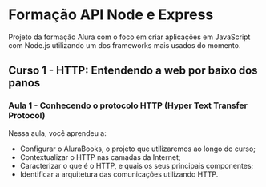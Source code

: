 # Formação API Node e Express

Projeto da formação Alura com o foco em criar aplicações em JavaScript com Node.js utilizando um dos frameworks mais usados do momento.

## Curso 1 - HTTP: Entendendo a web por baixo dos panos

### Aula 1 - Conhecendo o protocolo HTTP (Hyper Text Transfer Protocol)

Nessa aula, você aprendeu a:

- Configurar o AluraBooks, o projeto que utilizaremos ao longo do curso;
- Contextualizar o HTTP nas camadas da Internet;
- Caracterizar o que é o HTTP, e quais os seus principais componentes;
- Identificar a arquitetura das comunicações utilizando HTTP.
